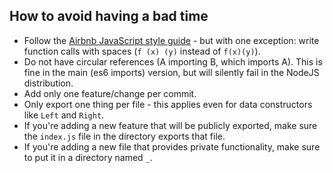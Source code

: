 ## How to avoid having a bad time

 * Follow the [Airbnb JavaScript style guide](https://github.com/airbnb/javascript#events) - but with one exception: write function calls with spaces (`f (x) (y)` instead of `f(x)(y)`).
 * Do not have circular references (A importing B, which imports A). This is fine in the main (es6 imports) version, but will silently fail in the NodeJS distribution.
 * Add only one feature/change per commit.
 * Only export one thing per file - this applies even for data constructors like `Left` and `Right`.
 * If you're adding a new feature that will be publicly exported, make sure the `index.js` file in the directory exports that file.
 * If you're adding a new file that provides private functionality, make sure to put it in a directory named `_`.
